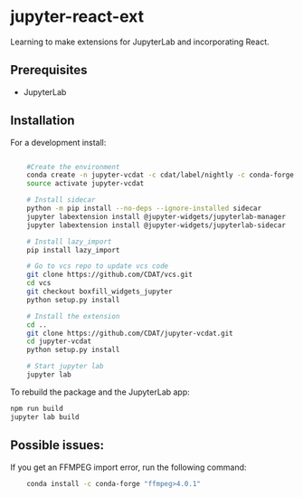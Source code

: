# jupyter-react-ext

Learning to make extensions for JupyterLab and incorporating React.


## Prerequisites

* JupyterLab

## Installation

For a development install:

```bash

    #Create the environment
    conda create -n jupyter-vcdat -c cdat/label/nightly -c conda-forge nodejs "python>3" vcs jupyterlab pip nb_conda nb_conda_kernels
    source activate jupyter-vcdat

    # Install sidecar
    python -m pip install --no-deps --ignore-installed sidecar
    jupyter labextension install @jupyter-widgets/jupyterlab-manager
    jupyter labextension install @jupyter-widgets/jupyterlab-sidecar

    # Install lazy_import
    pip install lazy_import

    # Go to vcs repo to update vcs code
    git clone https://github.com/CDAT/vcs.git
    cd vcs
    git checkout boxfill_widgets_jupyter
    python setup.py install

    # Install the extension
    cd ..
    git clone https://github.com/CDAT/jupyter-vcdat.git
    cd jupyter-vcdat
    python setup.py install

    # Start jupyter lab
    jupyter lab

```

To rebuild the package and the JupyterLab app:

```bash
npm run build
jupyter lab build
```

## Possible issues:

If you get an FFMPEG import error, run the following command:
```bash
    conda install -c conda-forge "ffmpeg>4.0.1"
```
